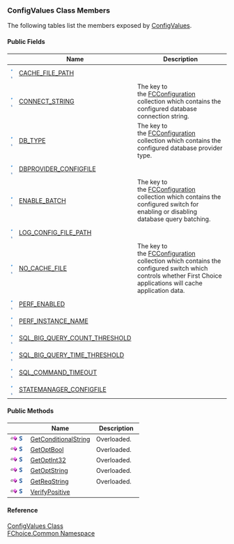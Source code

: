 ﻿### ConfigValues Class Members

The following tables list the members exposed by [ConfigValues](FChoice.Common~FChoice.Common.ConfigValues.md).

#### Public Fields

|   | Name | Description |
| --- | --- | --- |
| ![Public Field](dotnetimages/publicField.png)![static (Shared in Visual Basic)](dotnetimages/static.png) | [CACHE_FILE_PATH](FChoice.Common~FChoice.Common.ConfigValues~CACHE_FILE_PATH.md) |   |
| ![Public Field](dotnetimages/publicField.png)![static (Shared in Visual Basic)](dotnetimages/static.png) | [CONNECT_STRING](FChoice.Common~FChoice.Common.ConfigValues~CONNECT_STRING.md) | The key to the [FCConfiguration](FChoice.Common~FChoice.Common.FCConfiguration.md) collection which contains the configured database connection string.   |
| ![Public Field](dotnetimages/publicField.png)![static (Shared in Visual Basic)](dotnetimages/static.png) | [DB_TYPE](FChoice.Common~FChoice.Common.ConfigValues~DB_TYPE.md) | The key to the [FCConfiguration](FChoice.Common~FChoice.Common.FCConfiguration.md) collection which contains the configured database provider type.   |
| ![Public Field](dotnetimages/publicField.png)![static (Shared in Visual Basic)](dotnetimages/static.png) | [DBPROVIDER_CONFIGFILE](FChoice.Common~FChoice.Common.ConfigValues~DBPROVIDER_CONFIGFILE.md) |   |
| ![Public Field](dotnetimages/publicField.png)![static (Shared in Visual Basic)](dotnetimages/static.png) | [ENABLE_BATCH](FChoice.Common~FChoice.Common.ConfigValues~ENABLE_BATCH.md) | The key to the [FCConfiguration](FChoice.Common~FChoice.Common.FCConfiguration.md) collection which contains the configured switch for enabling or disabling database query batching.   |
| ![Public Field](dotnetimages/publicField.png)![static (Shared in Visual Basic)](dotnetimages/static.png) | [LOG_CONFIG_FILE_PATH](FChoice.Common~FChoice.Common.ConfigValues~LOG_CONFIG_FILE_PATH.md) |   |
| ![Public Field](dotnetimages/publicField.png)![static (Shared in Visual Basic)](dotnetimages/static.png) | [NO_CACHE_FILE](FChoice.Common~FChoice.Common.ConfigValues~NO_CACHE_FILE.md) | The key to the [FCConfiguration](FChoice.Common~FChoice.Common.FCConfiguration.md) collection which contains the configured switch which controls whether First Choice applications will cache application data.   |
| ![Public Field](dotnetimages/publicField.png)![static (Shared in Visual Basic)](dotnetimages/static.png) | [PERF_ENABLED](FChoice.Common~FChoice.Common.ConfigValues~PERF_ENABLED.md) |   |
| ![Public Field](dotnetimages/publicField.png)![static (Shared in Visual Basic)](dotnetimages/static.png) | [PERF_INSTANCE_NAME](FChoice.Common~FChoice.Common.ConfigValues~PERF_INSTANCE_NAME.md) |   |
| ![Public Field](dotnetimages/publicField.png)![static (Shared in Visual Basic)](dotnetimages/static.png) | [SQL_BIG_QUERY_COUNT_THRESHOLD](FChoice.Common~FChoice.Common.ConfigValues~SQL_BIG_QUERY_COUNT_THRESHOLD.md) |   |
| ![Public Field](dotnetimages/publicField.png)![static (Shared in Visual Basic)](dotnetimages/static.png) | [SQL_BIG_QUERY_TIME_THRESHOLD](FChoice.Common~FChoice.Common.ConfigValues~SQL_BIG_QUERY_TIME_THRESHOLD.md) |   |
| ![Public Field](dotnetimages/publicField.png)![static (Shared in Visual Basic)](dotnetimages/static.png) | [SQL_COMMAND_TIMEOUT](FChoice.Common~FChoice.Common.ConfigValues~SQL_COMMAND_TIMEOUT.md) |   |
| ![Public Field](dotnetimages/publicField.png)![static (Shared in Visual Basic)](dotnetimages/static.png) | [STATEMANAGER_CONFIGFILE](FChoice.Common~FChoice.Common.ConfigValues~STATEMANAGER_CONFIGFILE.md) |   |

#### Public Methods

|   | Name | Description |
| --- | --- | --- |
| ![Public Method](dotnetimages/publicMethod.png)![static (Shared in Visual Basic)](dotnetimages/static.png) | [GetConditionalString](FChoice.Common~FChoice.Common.ConfigValues~GetConditionalString.md) | Overloaded.    |
| ![Public Method](dotnetimages/publicMethod.png)![static (Shared in Visual Basic)](dotnetimages/static.png) | [GetOptBool](FChoice.Common~FChoice.Common.ConfigValues~GetOptBool.md) | Overloaded.    |
| ![Public Method](dotnetimages/publicMethod.png)![static (Shared in Visual Basic)](dotnetimages/static.png) | [GetOptInt32](FChoice.Common~FChoice.Common.ConfigValues~GetOptInt32.md) | Overloaded.    |
| ![Public Method](dotnetimages/publicMethod.png)![static (Shared in Visual Basic)](dotnetimages/static.png) | [GetOptString](FChoice.Common~FChoice.Common.ConfigValues~GetOptString.md) | Overloaded.    |
| ![Public Method](dotnetimages/publicMethod.png)![static (Shared in Visual Basic)](dotnetimages/static.png) | [GetReqString](FChoice.Common~FChoice.Common.ConfigValues~GetReqString.md) | Overloaded.    |
| ![Public Method](dotnetimages/publicMethod.png)![static (Shared in Visual Basic)](dotnetimages/static.png) | [VerifyPositive](FChoice.Common~FChoice.Common.ConfigValues~VerifyPositive.md) |   |

#### Reference

[ConfigValues Class](FChoice.Common~FChoice.Common.ConfigValues.md)  
[FChoice.Common Namespace](FChoice.Common~FChoice.Common_namespace.md)